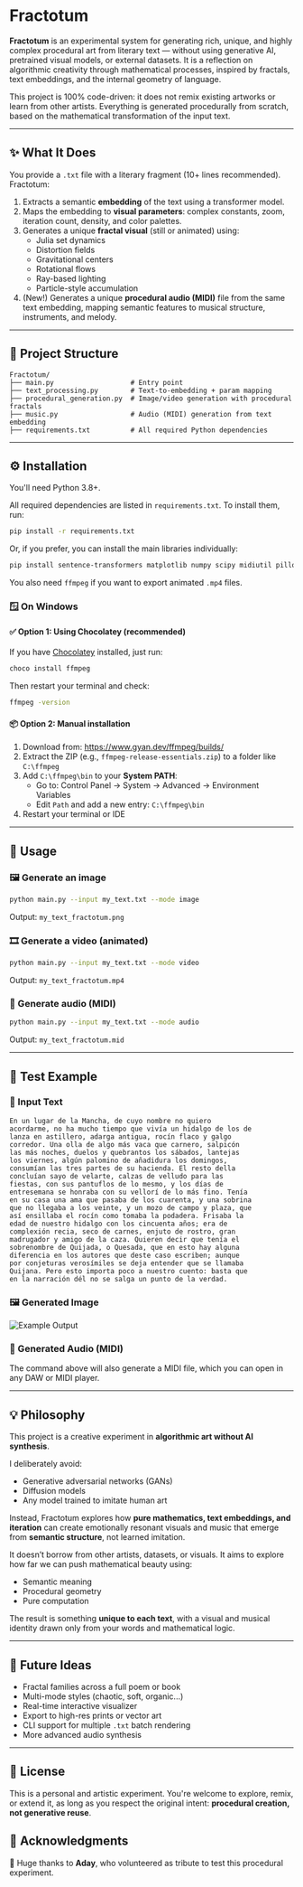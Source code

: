 # Fractotum

**Fractotum** is an experimental system for generating rich, unique, and highly complex procedural art from literary text — without using generative AI, pretrained visual models, or external datasets. It is a reflection on algorithmic creativity through mathematical processes, inspired by fractals, text embeddings, and the internal geometry of language.

This project is 100% code-driven: it does not remix existing artworks or learn from other artists. Everything is generated procedurally from scratch, based on the mathematical transformation of the input text.

---

## ✨ What It Does

You provide a `.txt` file with a literary fragment (10+ lines recommended). Fractotum:

1. Extracts a semantic **embedding** of the text using a transformer model.
2. Maps the embedding to **visual parameters**: complex constants, zoom, iteration count, density, and color palettes.
3. Generates a unique **fractal visual** (still or animated) using:
   - Julia set dynamics
   - Distortion fields
   - Gravitational centers
   - Rotational flows
   - Ray-based lighting
   - Particle-style accumulation
4. (New!) Generates a unique **procedural audio (MIDI)** file from the same text embedding, mapping semantic features to musical structure, instruments, and melody.

---

## 📁 Project Structure

```
Fractotum/
├── main.py                   # Entry point
├── text_processing.py        # Text-to-embedding + param mapping
├── procedural_generation.py  # Image/video generation with procedural fractals
├── music.py                  # Audio (MIDI) generation from text embedding
├── requirements.txt          # All required Python dependencies
```

---

## ⚙️ Installation

You'll need Python 3.8+.

All required dependencies are listed in `requirements.txt`. To install them, run:

```bash
pip install -r requirements.txt
```

Or, if you prefer, you can install the main libraries individually:

```bash
pip install sentence-transformers matplotlib numpy scipy midiutil pillow numba
```

You also need `ffmpeg` if you want to export animated `.mp4` files.

### 🪟 On Windows

#### ✅ Option 1: Using Chocolatey (recommended)

If you have [Chocolatey](https://chocolatey.org/install) installed, just run:

```bash
choco install ffmpeg
```

Then restart your terminal and check:

```bash
ffmpeg -version
```

#### 📦 Option 2: Manual installation

1. Download from: <https://www.gyan.dev/ffmpeg/builds/>
2. Extract the ZIP (e.g., `ffmpeg-release-essentials.zip`) to a folder like `C:\ffmpeg`
3. Add `C:\ffmpeg\bin` to your **System PATH**:
   - Go to: Control Panel → System → Advanced → Environment Variables
   - Edit `Path` and add a new entry: `C:\ffmpeg\bin`
4. Restart your terminal or IDE

---

## 🚀 Usage

### 🖼 Generate an image

```bash
python main.py --input my_text.txt --mode image
```

Output: `my_text_fractotum.png`

### 🎞 Generate a video (animated)

```bash
python main.py --input my_text.txt --mode video
```

Output: `my_text_fractotum.mp4`

### 🎵 Generate audio (MIDI)

```bash
python main.py --input my_text.txt --mode audio
```

Output: `my_text_fractotum.mid`

---

## 🧪 Test Example

### 📄 Input Text

```
En un lugar de la Mancha, de cuyo nombre no quiero
acordarme, no ha mucho tiempo que vivía un hidalgo de los de
lanza en astillero, adarga antigua, rocín flaco y galgo
corredor. Una olla de algo más vaca que carnero, salpicón
las más noches, duelos y quebrantos los sábados, lantejas
los viernes, algún palomino de añadidura los domingos,
consumían las tres partes de su hacienda. El resto della
concluían sayo de velarte, calzas de velludo para las
fiestas, con sus pantuflos de lo mesmo, y los días de
entresemana se honraba con su vellorí de lo más fino. Tenía
en su casa una ama que pasaba de los cuarenta, y una sobrina
que no llegaba a los veinte, y un mozo de campo y plaza, que
así ensillaba el rocín como tomaba la podadera. Frisaba la
edad de nuestro hidalgo con los cincuenta años; era de
complexión recia, seco de carnes, enjuto de rostro, gran
madrugador y amigo de la caza. Quieren decir que tenía el
sobrenombre de Quijada, o Quesada, que en esto hay alguna
diferencia en los autores que deste caso escriben; aunque
por conjeturas verosímiles se deja entender que se llamaba
Quijana. Pero esto importa poco a nuestro cuento: basta que
en la narración dél no se salga un punto de la verdad.
```

### 🖼️ Generated Image

![Example Output](test_data/test_fractotum.png)

### 🎵 Generated Audio (MIDI)

The command above will also generate a MIDI file, which you can open in any DAW or MIDI player.

---

## 💡 Philosophy

This project is a creative experiment in **algorithmic art without AI synthesis**.

I deliberately avoid:

- Generative adversarial networks (GANs)
- Diffusion models
- Any model trained to imitate human art

Instead, Fractotum explores how **pure mathematics, text embeddings, and iteration** can create emotionally resonant visuals and music that emerge from **semantic structure**, not learned imitation.

It doesn’t borrow from other artists, datasets, or visuals. It aims to explore how far we can push mathematical beauty using:

- Semantic meaning  
- Procedural geometry  
- Pure computation  

The result is something **unique to each text**, with a visual and musical identity drawn only from your words and mathematical logic.

---

## 🔧 Future Ideas

- Fractal families across a full poem or book
- Multi-mode styles (chaotic, soft, organic...)
- Real-time interactive visualizer
- Export to high-res prints or vector art
- CLI support for multiple `.txt` batch rendering
- More advanced audio synthesis

---

## 📄 License

This is a personal and artistic experiment. You're welcome to explore, remix, or extend it, as long as you respect the original intent: **procedural creation, not generative reuse**.


## 🙏 Acknowledgments

🤗 Huge thanks to **Aday**, who volunteered as tribute to test this procedural experiment.